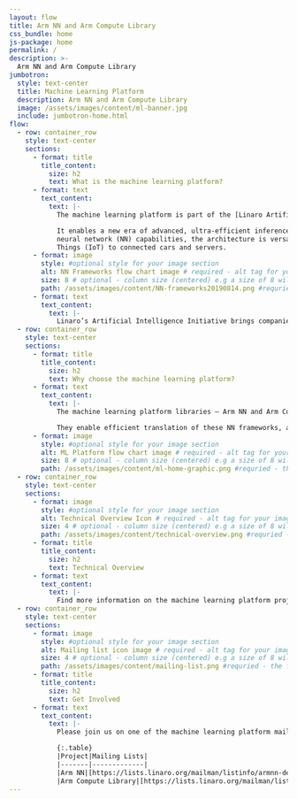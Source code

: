 ```yaml
---
layout: flow
title: Arm NN and Arm Compute Library
css_bundle: home
js-package: home
permalink: /
description: >-
  Arm NN and Arm Compute Library
jumbotron:
  style: text-center
  title: Machine Learning Platform
  description: Arm NN and Arm Compute Library
  image: /assets/images/content/ml-banner.jpg
  include: jumbotron-home.html
flow:
  - row: container_row
    style: text-center
    sections:
      - format: title
        title_content:
          size: h2
          text: What is the machine learning platform?
      - format: text
        text_content:
          text: |-
            The machine learning platform is part of the [Linaro Artificial Intelligence Initiative](https://www.linaro.org/news/linaro-announces-launch-of-machine-intelligence-initiative/) and is the home for Arm NN and Arm Compute Library – open-source software libraries that optimise the execution of machine learning (ML) workloads on Arm-based processors.

            It enables a new era of advanced, ultra-efficient inference at the edge. Specifically designed for machine learning and 
            neural network (NN) capabilities, the architecture is versatile enough to scale to any device, from the Internet of 
            Things (IoT) to connected cars and servers.
      - format: image
        style: #optional style for your image section
        alt: NN Frameworks flow chart image # required - alt tag for your image.
        size: 8 # optional - column size (centered) e.g a size of 8 will add your image to a col-sm-8 div with an offset of 2 to ensure it's centered.
        path: /assets/images/content/NN-frameworks20190814.png #requried - the full path to your image.
      - format: text
        text_content:
          text: |-
            Linaro’s Artificial Intelligence Initiative brings companies together to develop the best-in-class Deep Learning performance by leveraging Neural network acceleration in IP and SoCs from the Arm ecosystem. To find out more about joining the initiative as a member, go to [https://www.linaro.org/engineering/artificial-intelligence/](https://www.linaro.org/engineering/artificial-intelligence/).
  - row: container_row
    style: text-center
    sections:
      - format: title
        title_content:
          size: h2
          text: Why choose the machine learning platform?
      - format: text
        text_content:
          text: |-
            The machine learning platform libraries – Arm NN and Arm Compute Library – bridge the gap between existing neural network (NN) frameworks, such as TensorFlow, TensorFlow Lite, Caffe and ONNX, and the underlying IP.

            They enable efficient translation of these NN frameworks, allowing them to run efficiently – without modification – across Arm Cortex-A CPUs, Arm Mali GPUs and the Arm ML processor.
      - format: image
        style: #optional style for your image section
        alt: ML Platform flow chart image # required - alt tag for your image.
        size: 8 # optional - column size (centered) e.g a size of 8 will add your image to a col-sm-8 div with an offset of 2 to ensure it's centered.
        path: /assets/images/content/ml-home-graphic.png #requried - the full path to your image.
  - row: container_row
    style: text-center
    sections:
      - format: image
        style: #optional style for your image section
        alt: Technical Overview Icon # required - alt tag for your image.
        size: 4 # optional - column size (centered) e.g a size of 8 will add your image to a col-sm-8 div with an offset of 2 to ensure it's centered.
        path: /assets/images/content/technical-overview.png #requried - the full path to your image.
      - format: title
        title_content:
          size: h2
          text: Technical Overview
      - format: text
        text_content:
          text: |-
            Find more information on the machine learning platform projects from the existing Arm developer websites:
  - row: container_row
    style: text-center
    sections:
      - format: image
        style: #optional style for your image section
        alt: Mailing list icon image # required - alt tag for your image.
        size: 4 # optional - column size (centered) e.g a size of 8 will add your image to a col-sm-8 div with an offset of 2 to ensure it's centered.
        path: /assets/images/content/mailing-list.png #requried - the full path to your image.
      - format: title
        title_content:
          size: h2
          text: Get Involved
      - format: text
        text_content:
          text: |-
            Please join us on one of the machine learning platform mailing lists:

            {:.table}
            |Project|Mailing Lists|
            |-------|-------------|
            |Arm NN|[https://lists.linaro.org/mailman/listinfo/armnn-dev](https://lists.linaro.org/mailman/listinfo/armnn-dev)|
            |Arm Compute Library|[https://lists.linaro.org/mailman/listinfo/acl-dev](https://lists.linaro.org/mailman/listinfo/acl-dev)|
---
```

